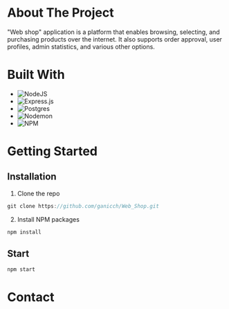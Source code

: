 # About The Project
"Web shop" application is a platform that enables browsing, selecting, and purchasing products over the internet. It also supports order approval, user profiles, admin statistics, and various other options.
# Built With

* ![NodeJS](https://img.shields.io/badge/node.js-6DA55F?style=for-the-badge&logo=node.js&logoColor=white)
* ![Express.js](https://img.shields.io/badge/express.js-%23404d59.svg?style=for-the-badge&logo=express&logoColor=%2361DAFB)
* ![Postgres](https://img.shields.io/badge/postgres-%23316192.svg?style=for-the-badge&logo=postgresql&logoColor=white)
* ![Nodemon](https://img.shields.io/badge/NODEMON-%23323330.svg?style=for-the-badge&logo=nodemon&logoColor=%BBDEAD)
* ![NPM](https://img.shields.io/badge/NPM-%23CB3837.svg?style=for-the-badge&logo=npm&logoColor=white)

# Getting Started
## Installation
1. Clone the repo
```node.js
git clone https://github.com/ganicch/Web_Shop.git
```
2. Install NPM packages
```node.js
npm install
```
## Start
```npm
npm start
```

# Contact

